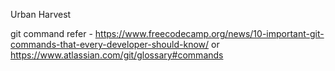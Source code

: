 Urban Harvest

git command refer - https://www.freecodecamp.org/news/10-important-git-commands-that-every-developer-should-know/ or https://www.atlassian.com/git/glossary#commands
